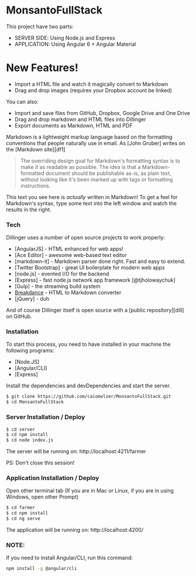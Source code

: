 # MonsantoFullStack

This project have two parts:
  - SERVER SIDE: Using Node.js and Express
  - APPLICATION: Using Angular 6 + Angular Material

# New Features!

  - Import a HTML file and watch it magically convert to Markdown
  - Drag and drop images (requires your Dropbox account be linked)


You can also:
  - Import and save files from GitHub, Dropbox, Google Drive and One Drive
  - Drag and drop markdown and HTML files into Dillinger
  - Export documents as Markdown, HTML and PDF

Markdown is a lightweight markup language based on the formatting conventions that people naturally use in email.  As [John Gruber] writes on the [Markdown site][df1]

> The overriding design goal for Markdown's
> formatting syntax is to make it as readable
> as possible. The idea is that a
> Markdown-formatted document should be
> publishable as-is, as plain text, without
> looking like it's been marked up with tags
> or formatting instructions.

This text you see here is *actually* written in Markdown! To get a feel for Markdown's syntax, type some text into the left window and watch the results in the right.

### Tech

Dillinger uses a number of open source projects to work properly:

* [AngularJS] - HTML enhanced for web apps!
* [Ace Editor] - awesome web-based text editor
* [markdown-it] - Markdown parser done right. Fast and easy to extend.
* [Twitter Bootstrap] - great UI boilerplate for modern web apps
* [node.js] - evented I/O for the backend
* [Express] - fast node.js network app framework [@tjholowaychuk]
* [Gulp] - the streaming build system
* [Breakdance](http://breakdance.io) - HTML to Markdown converter
* [jQuery] - duh

And of course Dillinger itself is open source with a [public repository][dill]
 on GitHub.

### Installation

To start this process, you need to have installed in your machine the following programs:
* [Node.JS] 
* [Angular/CLI] 
* [Express] 

Install the dependencies and devDependencies and start the server.

```sh
$ git clone https://github.com/caiomelzer/MonsantoFullStack.git
$ cd MonsantoFullStack
```

### Server Installation / Deploy

```sh
$ cd server
$ cd npm install
$ cd node index.js
```

The server will be running on: http://localhost:4211/farmer

PS: Don't close this session!

### Application Installation / Deploy

Open other terminal tab (If you are in Mac or Linux, if you are in using Windows, open other Prompt)

```sh
$ cd farmer
$ cd npm install
$ cd ng serve
```

The application will be running on: http://localhost:4200/

### NOTE:
If you need to install Angular/CLI, run this command:
```sh
npm install -g @angular/cli
```






